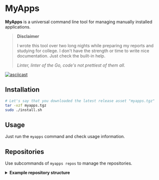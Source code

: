 # MyApps

**MyApps** is a universal command line tool for managing manually installed applications.

> **Disclaimer** 
> 
> I wrote this tool over two long nights while preparing my reports and studying for college. I don't have the strength or time to write nice documentation. Just check the built-in help.
> 
> _Linter, linter of the Go, code's not prettiest of them all._

[![asciicast](https://asciinema.org/a/451017.svg)](https://asciinema.org/a/451017)


## Installation

```bash
# Let's say that you downloaded the latest release asset "myapps.tgz"
tar -xzf myapps.tgz
sudo ./install.sh
```

## Usage

Just run the `myapps` command and check usage information.

## Repositories

Use subcommands of `myapps repos` to manage the repositories.

<details>
<summary><strong>Example repository structure</strong></summary>

```yaml
name: default
description: Default repository
maintainer: MyApps
contents: []
  # - name: applicationName
  #   description: Application description
  #   install_scenario:
  #     - some_commands
  #     - some_other_commands
  #   update_scenario:
  #     - some_commands
  #     - some_other_commands
  #   uninstall_scenario:
  #     - some_commands
  #     - some_other_commands
  #   newest_version_check:
  #     - some_commands
  #     - some_other_commands
  #   current_version_check:
  #     - some_commands
  #     - some_other_commands

# Those environment variables are available inside the scenarios:
# - LATEST_VERSION (in install & update scenarios)
# - CURRENT_VERSION (in update & uninstall scenario)
# - TEMP - path to temporary directory that will be removed after scenario (in update & uninstall scenario)
```
</details>
